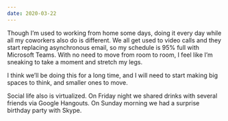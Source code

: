 ```yaml
---
date: 2020-03-22
---
```


Though I’m used to working from home some days, doing it every day while all my coworkers also do is different. We all get used to video calls and they start replacing asynchronous email, so my schedule is 95% full with Microsoft Teams. With no need to move from room to room, I feel like I’m sneaking to take a moment and stretch my legs.

I think we’ll be doing this for a long time, and I will need to start making big spaces to think, and smaller ones to move.

Social life also is virtualized. On Friday night we shared drinks with several friends via Google Hangouts. On Sunday morning we had a surprise birthday party with Skype.
